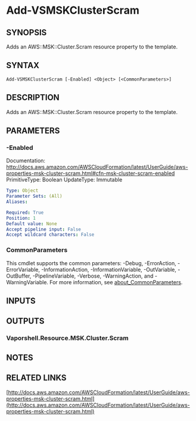 # Add-VSMSKClusterScram

## SYNOPSIS
Adds an AWS::MSK::Cluster.Scram resource property to the template.

## SYNTAX

```
Add-VSMSKClusterScram [-Enabled] <Object> [<CommonParameters>]
```

## DESCRIPTION
Adds an AWS::MSK::Cluster.Scram resource property to the template.

## PARAMETERS

### -Enabled
Documentation: http://docs.aws.amazon.com/AWSCloudFormation/latest/UserGuide/aws-properties-msk-cluster-scram.html#cfn-msk-cluster-scram-enabled
PrimitiveType: Boolean
UpdateType: Immutable

```yaml
Type: Object
Parameter Sets: (All)
Aliases:

Required: True
Position: 1
Default value: None
Accept pipeline input: False
Accept wildcard characters: False
```

### CommonParameters
This cmdlet supports the common parameters: -Debug, -ErrorAction, -ErrorVariable, -InformationAction, -InformationVariable, -OutVariable, -OutBuffer, -PipelineVariable, -Verbose, -WarningAction, and -WarningVariable. For more information, see [about_CommonParameters](http://go.microsoft.com/fwlink/?LinkID=113216).

## INPUTS

## OUTPUTS

### Vaporshell.Resource.MSK.Cluster.Scram
## NOTES

## RELATED LINKS

[http://docs.aws.amazon.com/AWSCloudFormation/latest/UserGuide/aws-properties-msk-cluster-scram.html](http://docs.aws.amazon.com/AWSCloudFormation/latest/UserGuide/aws-properties-msk-cluster-scram.html)

